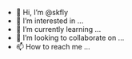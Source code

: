 - 👋 Hi, I’m @skfly
- 👀 I’m interested in ...
- 🌱 I’m currently learning ...
- 💞️ I’m looking to collaborate on ...
- 📫 How to reach me ...

<!---
skfly/skfly is a ✨ special ✨ repository because its `README.md` (this file) appears on your GitHub profile.
You can click the Preview link to take a look at your changes.
--->
